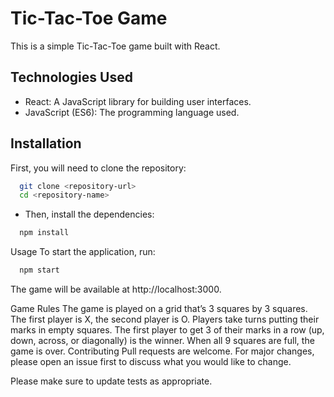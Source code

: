 # Tic-Tac-Toe Game

This is a simple Tic-Tac-Toe game built with React.

## Technologies Used

- React: A JavaScript library for building user interfaces.
- JavaScript (ES6): The programming language used.

## Installation

First, you will need to clone the repository:

```bash 
  git clone <repository-url>
  cd <repository-name>
  ```

- Then, install the dependencies:

```bash
  npm install   
```

Usage
To start the application, run:

```bash
  npm start
```

The game will be available at http://localhost:3000.

Game Rules
The game is played on a grid that’s 3 squares by 3 squares.
The first player is X, the second player is O. Players take turns putting their marks in empty squares.
The first player to get 3 of their marks in a row (up, down, across, or diagonally) is the winner.
When all 9 squares are full, the game is over.
Contributing
Pull requests are welcome. For major changes, please open an issue first to discuss what you would like to change.

Please make sure to update tests as appropriate.